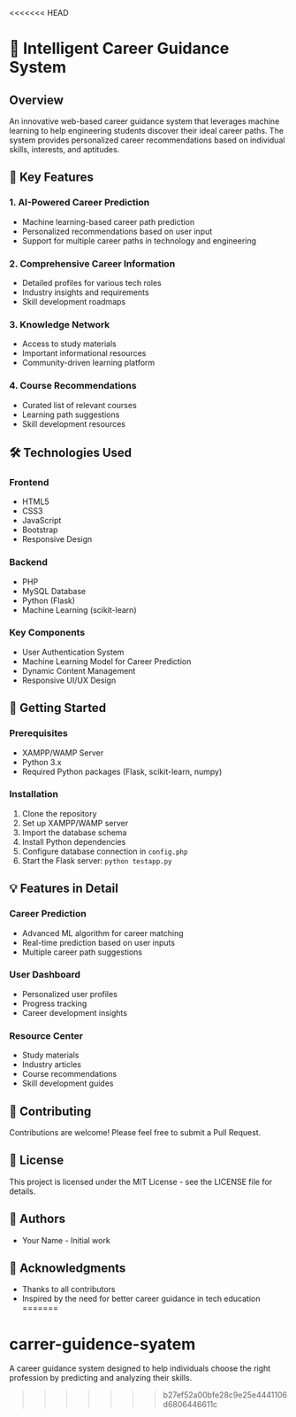 <<<<<<< HEAD
# 🎯 Intelligent Career Guidance System

## Overview
An innovative web-based career guidance system that leverages machine learning to help engineering students discover their ideal career paths. The system provides personalized career recommendations based on individual skills, interests, and aptitudes.

## 🌟 Key Features

### 1. AI-Powered Career Prediction
- Machine learning-based career path prediction
- Personalized recommendations based on user input
- Support for multiple career paths in technology and engineering

### 2. Comprehensive Career Information
- Detailed profiles for various tech roles
- Industry insights and requirements
- Skill development roadmaps

### 3. Knowledge Network
- Access to study materials
- Important informational resources
- Community-driven learning platform

### 4. Course Recommendations
- Curated list of relevant courses
- Learning path suggestions
- Skill development resources

## 🛠️ Technologies Used

### Frontend
- HTML5
- CSS3
- JavaScript
- Bootstrap
- Responsive Design

### Backend
- PHP
- MySQL Database
- Python (Flask)
- Machine Learning (scikit-learn)

### Key Components
- User Authentication System
- Machine Learning Model for Career Prediction
- Dynamic Content Management
- Responsive UI/UX Design

## 🚀 Getting Started

### Prerequisites
- XAMPP/WAMP Server
- Python 3.x
- Required Python packages (Flask, scikit-learn, numpy)

### Installation
1. Clone the repository
2. Set up XAMPP/WAMP server
3. Import the database schema
4. Install Python dependencies
5. Configure database connection in `config.php`
6. Start the Flask server: `python testapp.py`

## 💡 Features in Detail

### Career Prediction
- Advanced ML algorithm for career matching
- Real-time prediction based on user inputs
- Multiple career path suggestions

### User Dashboard
- Personalized user profiles
- Progress tracking
- Career development insights

### Resource Center
- Study materials
- Industry articles
- Course recommendations
- Skill development guides

## 🤝 Contributing
Contributions are welcome! Please feel free to submit a Pull Request.

## 📝 License
This project is licensed under the MIT License - see the LICENSE file for details.

## 👥 Authors
- Your Name - Initial work

## 🙏 Acknowledgments
- Thanks to all contributors
- Inspired by the need for better career guidance in tech education
=======
# carrer-guidence-syatem
A career guidance system designed to help individuals choose the right profession by predicting and analyzing their skills.
>>>>>>> b27ef52a00bfe28c9e25e4441106d6806446611c
